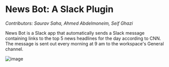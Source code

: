 # News Bot: A Slack Plugin
_Contributors: Saurav Saha, Ahmed Abdelmoneim, Seif Ghazi_

News Bot is a Slack app that automatically sends a Slack message containing links to the top 5 news headlines for the day according to CNN. The message is sent out every morning at 9 am to the workspace's General channel. 

![image](https://i.ibb.co/B45RmPx/Screen-Shot-2018-12-01-at-8-10-02-PM.png)



